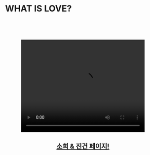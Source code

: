<html>

<head>
  <title>JinGeon's HandMade-Page for Sohee</title>
  <meta charset="utf-8">
<link rel="stylesheet" href="style7.css">
</head>
<h1>WHAT IS LOVE?</h1><br><br><br>
<p style="text-align:center;">  <video width="400" height="300" controls>
    <source src="whatis.mp4" type="video/mp4">
    <source src="movie.ogg" type="video/ogg">
    Your browser does not support the video tag.
  </video></p>
<h2 style="text-align:center;"><a href="0715.html">소희 & 진건 페이지!</a><h2>

